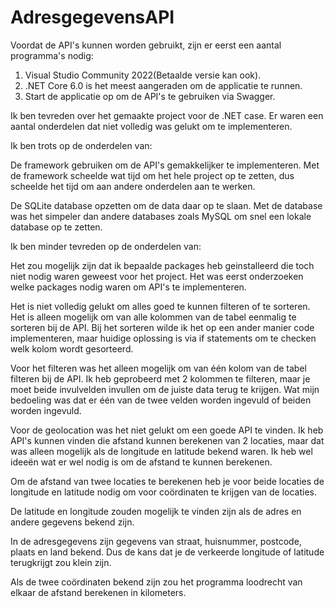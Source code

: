 # AdresgegevensAPI
Voordat de API's kunnen worden gebruikt, zijn er eerst een aantal programma's nodig:

1.  Visual Studio Community 2022(Betaalde versie kan ook).
2.  .NET Core 6.0 is het meest aangeraden om de applicatie te runnen.
3.  Start de applicatie op om de API's te gebruiken via Swagger.

Ik ben tevreden over het gemaakte project voor de .NET case. Er waren een aantal onderdelen dat niet volledig was gelukt om te implementeren.

Ik ben trots op de onderdelen van:

De framework gebruiken om de API's gemakkelijker te implementeren. Met de framework scheelde wat tijd om het hele project op te zetten, dus scheelde het tijd om aan andere onderdelen aan te werken.

De SQLite database opzetten om de data daar op te slaan. Met de database was het simpeler dan andere databases zoals MySQL om snel een lokale database op te zetten.


Ik ben minder tevreden op de onderdelen van:

Het zou mogelijk zijn dat ik bepaalde packages heb geinstalleerd die toch niet nodig waren geweest voor het project. Het was eerst onderzoeken welke packages nodig waren om API's te implementeren.

Het is niet volledig gelukt om alles goed te kunnen filteren of te sorteren. Het is alleen mogelijk om van alle kolommen van de tabel eenmalig te sorteren bij de API. Bij het sorteren wilde ik het op een ander manier code implementeren, maar huidige oplossing is via if statements om te checken welk kolom wordt gesorteerd.

Voor het filteren was het alleen mogelijk om van één kolom van de tabel filteren bij de API. Ik heb geprobeerd met 2 kolommen te filteren, maar je moet  beide invulvelden invullen om de juiste data terug te krijgen. Wat mijn bedoeling was dat er één van de twee velden worden ingevuld of beiden worden ingevuld.

Voor de geolocation was het niet gelukt om een goede API te vinden. Ik heb API's kunnen vinden die afstand kunnen berekenen van 2 locaties, maar dat was alleen mogelijk als de longitude en latitude bekend waren. Ik heb wel ideeën wat er wel nodig is om de afstand te kunnen berekenen.

Om de afstand van twee locaties te berekenen heb je voor beide locaties de longitude en latitude nodig om voor coördinaten te krijgen van de locaties. 

De latitude en longitude zouden mogelijk te vinden zijn als de adres en andere gegevens bekend zijn.

In de adresgegevens zijn gegevens van straat, huisnummer, postcode, plaats en land bekend. Dus de kans dat je de verkeerde longitude of latitude terugkrijgt zou klein zijn.

Als de twee coördinaten bekend zijn zou het programma loodrecht van elkaar de afstand berekenen in kilometers.

